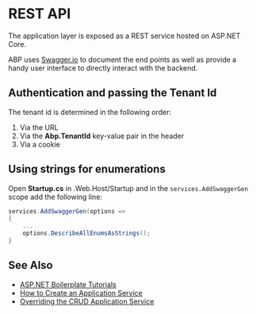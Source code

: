 # REST API
The application layer is exposed as a REST service hosted on ASP.NET Core.

ABP uses [Swagger.io](https://swagger.io) to document the end points as well as provide a handy user interface to directly interact with the backend.

## Authentication and passing the Tenant Id

The tenant id is determined in the following order:
1. Via the URL
2. Via the **Abp.TenantId** key-value pair in the header
3. Via a cookie

## Using strings for enumerations
Open **Startup.cs** in .Web.Host/Startup and in the ```services.AddSwaggerGen``` scope add the following line:

```cs
services.AddSwaggerGen(options =>
{
    ...
    options.DescribeAllEnumsAsStrings();
}
```

## See Also
* [ASP\.NET Boilerplate Tutorials](README.md)
* [How to Create an Application Service](applicationservice.md)
* [Overriding the CRUD Application Service](crudappservice.md)
